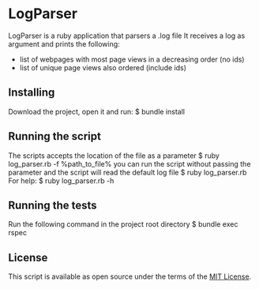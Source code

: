 # LogParser
LogParser is a ruby application that parsers a .log file
It receives a log as argument and prints the following:
- list of webpages with most page views in a decreasing order (no ids)
- list of unique page views also ordered (include ids)

## Installing
Download the project, open it and run:
	$ bundle install  

## Running the script
The scripts accepts the location of the file as a parameter
	$ ruby log_parser.rb -f %path_to_file%
you can run the script without passing the parameter and the script will read the default log file
	$ ruby log_parser.rb
For help:
    $ ruby log_parser.rb -h

## Running the tests
Run the following command in the project root directory
	$ bundle exec rspec  

## License 
This script is available as open source under the terms of the [MIT License](https://opensource.org/licenses/MIT).
